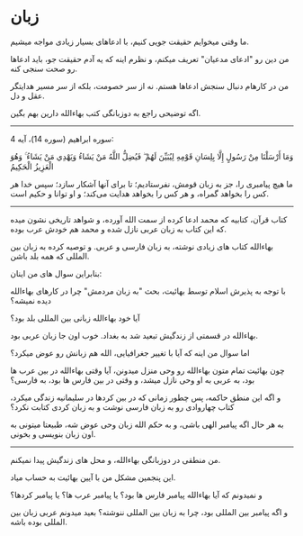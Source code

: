 ﻿<h1>زبان</h1>

<p>ما وقتی میخوایم حقیقت جویی کنیم، با ادعاهای بسیار زیادی مواجه میشیم.</p>
<p>من دین رو "ادعای مدعیان" تعریف میکنم، و نظرم اینه که یه آدم حقیقت جو، باید ادعاها رو صحت سنجی کنه.</p>
<p>من در کارهام دنبال سنجش ادعاها هستم. نه از سر خصومت، بلکه از سر مسیر هدایتگر عقل و دل.</p>
<p>اگه توضیحی راجع به دوزبانگی کتب بهاءالله دارین بهم بگین.</p>
<hr />
<p>سوره ابراهیم (سوره 14)، آیه 4:</p>
<p>وَمَا أَرْسَلْنَا مِنْ رَسُولٍ إِلَّا بِلِسَانِ قَوْمِهِ لِيُبَيِّنَ لَهُمْ ۖ فَيُضِلُّ اللَّهُ مَنْ يَشَاءُ وَيَهْدِي مَنْ يَشَاءُ ۚ وَهُوَ الْعَزِيزُ الْحَكِيمُ</p>
<p>ما هیچ پیامبری را، جز به زبان قومش، نفرستادیم؛ تا برای آنها آشکار سازد؛ سپس خدا هر کس را بخواهد گمراه، و هر کس را بخواهد هدایت می‌کند؛ و او توانا و حکیم است.</p>
<hr />
<p>کتاب قرآن، کتابیه که محمد ادعا کرده از سمت الله آورده، و شواهد تاریخی نشون میده که این کتاب به زبان عربی نازل شده و محمد هم خودش عرب بوده.</p>
<p>بهاءالله کتاب های زیادی نوشته، به زبان فارسی و عربی. و توصیه کرده به زبان بین المللی که همه بلد باشن.</p>
<p>بنابراین سوال های من اینان:</p>
<p>با توجه به پذیرش اسلام توسط بهائیت، بحث "به زبان مردمش" چرا در کارهای بهاءالله دیده نمیشه؟</p>
<p>آیا خود بهاءالله زبانی بین المللی بلد بود؟</p>
<p>بهاءالله در قسمتی از زندگیش تبعید شد به بغداد. خوب اون جا زبان عربی بود.</p>
<p>اما سوال من اینه که آیا با تغییر جغرافیایی، الله هم زبانش رو عوض میکرد؟</p>
<p>چون بهائیت تمام متون بهاءالله رو وحی منزل میدونن، آیا وقتی بهاءالله در بین عرب ها بود، به عربی به او وحی نازل میشد، و وقتی در بین فارس ها بود، به فارسی؟</p>
<p>و اگه این منطق حاکمه، پس چطور زمانی که در بین کردها در سلیمانیه زندگی میکرد، کتاب چهاروادی رو به زبان فارسی نوشت و به زبان کردی کتابت نکرد؟</p>
<p>به هر حال اگه پیامبر الهی باشی، و به حکم الله زبان وحی عوض شه، طبیعتا میتونی به اون زبان بنویسی و بخونی.</p>
<hr />
<p>من منطقی در دوزبانگی بهاءالله، و محل های زندگیش پیدا نمیکنم.</p>
<p>این پنجمین مشکل من با آیین بهائیت به حساب میاد.</p>
<p>و نمیدونم که آیا بهاءالله پیامبر فارس ها بود؟ یا پیامبر عرب ها؟ یا پیامبر کردها؟</p>
<p>و اگه پیامبر بین المللی بود، چرا به زبان بین المللی ننوشته؟ بعید میدونم عربی زبان بین المللی بوده باشه.</p>